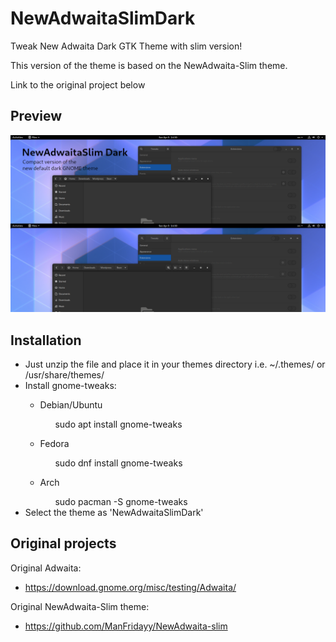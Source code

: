 # NewAdwaitaSlimDark
Tweak New Adwaita Dark GTK Theme with slim version!

This version of the theme is based on the NewAdwaita-Slim theme. 

Link to the original project below

## Preview
![Image](NewAdwaitaSlimDark.png)

## Installation
<ul>
<li>Just unzip the file and place it in your themes directory i.e. ~/.themes/ or /usr/share/themes/</li>
<li>Install gnome-tweaks:</li>
  <ul>
    <li>Debian/Ubuntu</li>
    <ul>sudo apt install gnome-tweaks</ul>
  </ul>
  <ul>
    <li>Fedora</li>
    <ul>sudo dnf install gnome-tweaks</ul>
  </ul>
  <ul>
    <li>Arch</li>
    <ul>sudo pacman -S gnome-tweaks</ul>
  </ul>

<li>Select the theme as 'NewAdwaitaSlimDark'</li>
</ul>
<!--
## Download
[Latest release here](NewAdwaita-slim.tar.xz) also over at [GNOME-Look](https://www.opendesktop.org/p/1288797/).
-->

## Original projects
Original Adwaita:
- https://download.gnome.org/misc/testing/Adwaita/

Original NewAdwaita-Slim theme:
- https://github.com/ManFridayy/NewAdwaita-slim

